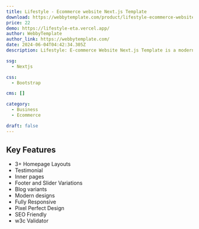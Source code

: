 ```yaml
---
title: Lifestyle - Ecommerce website Next.js Template
download: https://webbytemplate.com/product/lifestyle-ecommerce-website-nextjs-template 
price: 22
demo: https://lifestyle-eta.vercel.app/
author: WebbyTemplate
author_link: https://webbytemplate.com/
date: 2024-06-04T04:42:34.305Z
description: Lifestyle: E-commerce Website Next.js Template is a modern, fully responsive template designed for fashion and lifestyle online stores. Built with Next.js, it ensures fast loading times and optimized performance.

ssg: 
  - Nextjs

css: 
  - Bootstrap

cms: []

category:
  - Business
  - Ecommerce

draft: false
---
```


## Key Features

- 3+ Homepage Layouts
- Testimonial
- Inner pages
- Footer and Slider Variations
- Blog variants
- Modern designs
- Fully Responsive
- Pixel Perfect Design
- SEO Friendly
- w3c Validator
